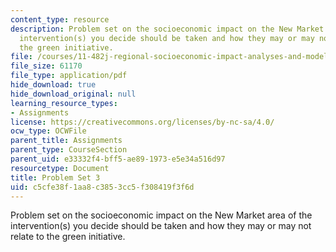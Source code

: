 ```yaml
---
content_type: resource
description: Problem set on the socioeconomic impact on the New Market area of the
  intervention(s) you decide should be taken and how they may or may not relate to
  the green initiative.
file: /courses/11-482j-regional-socioeconomic-impact-analyses-and-modeling-fall-2008/c5cfe38f1aa8c3853cc5f308419f3f6d_pset3.pdf
file_size: 61170
file_type: application/pdf
hide_download: true
hide_download_original: null
learning_resource_types:
- Assignments
license: https://creativecommons.org/licenses/by-nc-sa/4.0/
ocw_type: OCWFile
parent_title: Assignments
parent_type: CourseSection
parent_uid: e33332f4-bff5-ae89-1973-e5e34a516d97
resourcetype: Document
title: Problem Set 3
uid: c5cfe38f-1aa8-c385-3cc5-f308419f3f6d
---
```

Problem set on the socioeconomic impact on the New Market area of the intervention(s) you decide should be taken and how they may or may not relate to the green initiative.